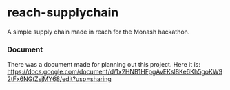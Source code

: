 # reach-supplychain
A simple supply chain made in reach for the Monash hackathon.

### Document
There was a document made for planning out this project. Here it is:
https://docs.google.com/document/d/1x2HNB1HFpgAvEKsl8Ke6Kh5goKW92tFx6NGtZsjMY68/edit?usp=sharing

